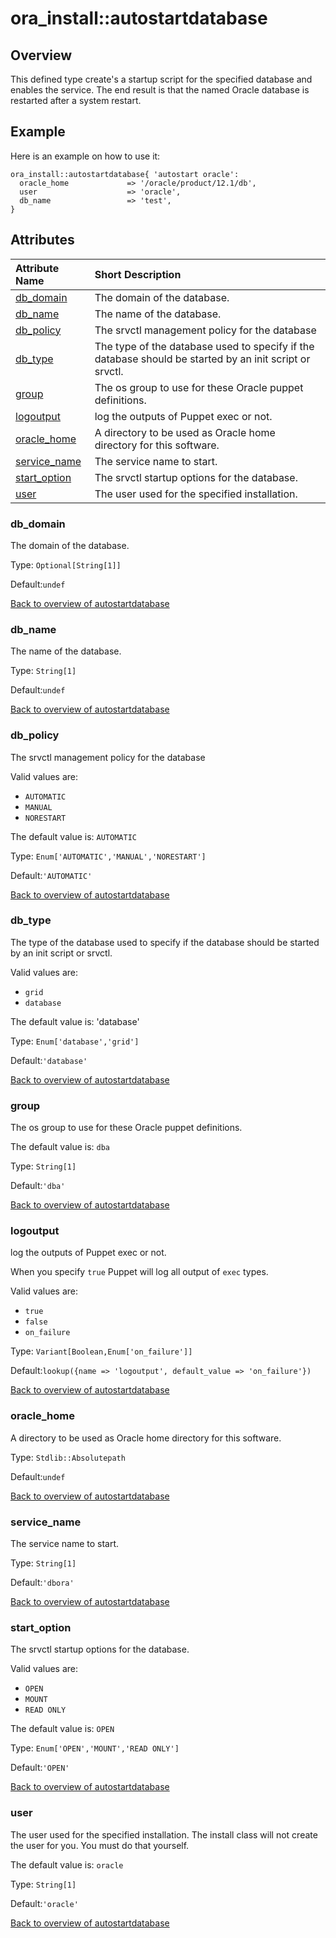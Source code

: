 # ora\_install::autostartdatabase

## Overview

This defined type create's a startup script for the specified database and enables the service. The end result is that the named Oracle database is restarted after a system restart.

## Example

Here is an example on how to use it:

```text
ora_install::autostartdatabase{ 'autostart oracle':
  oracle_home             => '/oracle/product/12.1/db',
  user                    => 'oracle',
  db_name                 => 'test',
}
```

## Attributes

| Attribute Name | Short Description |
| :--- | :--- |
| [db\_domain]() | The domain of the database. |
| [db\_name]() | The name of the database. |
| [db\_policy]() | The srvctl management policy for the database |
| [db\_type]() | The type of the database used to specify if the database should be started by an init script or srvctl. |
| [group]() | The os group to use for these Oracle puppet definitions. |
| [logoutput]() | log the outputs of Puppet exec or not. |
| [oracle\_home]() | A directory to be used as Oracle home directory for this software. |
| [service\_name]() | The service name to start. |
| [start\_option]() | The srvctl startup options for the database. |
| [user]() | The user used for the specified installation. |

### db\_domain

The domain of the database.

Type: `Optional[String[1]]`

Default:`undef`

[Back to overview of autostartdatabase]()

### db\_name

The name of the database.

Type: `String[1]`

Default:`undef`

[Back to overview of autostartdatabase]()

### db\_policy

The srvctl management policy for the database

Valid values are:

* `AUTOMATIC`
* `MANUAL`
* `NORESTART`

The default value is: `AUTOMATIC`

Type: `Enum['AUTOMATIC','MANUAL','NORESTART']`

Default:`'AUTOMATIC'`

[Back to overview of autostartdatabase]()

### db\_type

The type of the database used to specify if the database should be started by an init script or srvctl.

Valid values are:

* `grid`
* `database`

The default value is: 'database'

Type: `Enum['database','grid']`

Default:`'database'`

[Back to overview of autostartdatabase]()

### group

The os group to use for these Oracle puppet definitions.

The default value is: `dba`

Type: `String[1]`

Default:`'dba'`

[Back to overview of autostartdatabase]()

### logoutput

log the outputs of Puppet exec or not.

When you specify `true` Puppet will log all output of `exec` types.

Valid values are:

* `true`
* `false`
* `on_failure`

Type: `Variant[Boolean,Enum['on_failure']]`

Default:`lookup({name => 'logoutput', default_value => 'on_failure'})`

[Back to overview of autostartdatabase]()

### oracle\_home

A directory to be used as Oracle home directory for this software.

Type: `Stdlib::Absolutepath`

Default:`undef`

[Back to overview of autostartdatabase]()

### service\_name

The service name to start.

Type: `String[1]`

Default:`'dbora'`

[Back to overview of autostartdatabase]()

### start\_option

The srvctl startup options for the database.

Valid values are:

* `OPEN`
* `MOUNT`
* `READ ONLY`

The default value is: `OPEN`

Type: `Enum['OPEN','MOUNT','READ ONLY']`

Default:`'OPEN'`

[Back to overview of autostartdatabase]()

### user

The user used for the specified installation. The install class will not create the user for you. You must do that yourself.

The default value is: `oracle`

Type: `String[1]`

Default:`'oracle'`

[Back to overview of autostartdatabase]()

